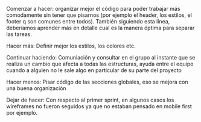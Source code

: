 Comenzar a hacer:
  organizar mejor el código para poder trabajar más comodamente sin tener que pisarnos
  (por ejemplo el header, los estilos, el footer q son comunes entre todos). También siguiendo esta linea, deberíamos aprender más en detalle cual es la manera óptima      para separar las tareas.

Hacer más: 
  Definir mejor los estilos, los colores etc.


Continuar haciendo: 
  Comuniación y consultar en el grupo al instante que se realiza un cambio que afecta a todas las estructuras,
  ayuda entre el equipo cuando a alguien no le sale algo en particular de su parte del proyecto


Hacer menos:
  Pisar código de las secciones globales, eso se mejora con una buena organización


Dejar de hacer:
  Con respecto al primer sprint, en algunos casos los wireframes no fueron seguidos ya que no estaban pensado en mobile first por ejemplo.
